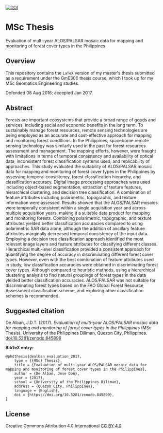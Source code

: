 [![DOI](https://zenodo.org/badge/DOI/10.5281/zenodo.845899.svg)](https://doi.org/10.5281/zenodo.845899)

# MSc Thesis
Evaluation of multi-year ALOS/PALSAR mosaic data for mapping and monitoring of forest cover types in the Philippines

## Overview
This repository contains the `LaTeX` version of my master's thesis submitted as a requirement under the GmE300 thesis course, which I took up for my MSc Geomatics Engineering studies.

Defended 08 Aug 2016; accepted Jan 2017.

## Abstract
Forests are important ecosystems that provide a broad range of goods and services, including social and economic benefits in the long term. To sustainably manage forest resources, remote sensing technologies are being employed as an accurate and cost-effective approach for mapping and monitoring forest conditions. In the Philippines, spaceborne remote sensing technology was similarly used in the past for forest resources assessment and management. The mapping efforts, however, were fraught with limitations in terms of temporal consistency and availability of optical data; inconsistent forest classification systems used; and replicability of approaches. This study evaluated the suitability of ALOS/PALSAR mosaic data for mapping and monitoring of forest cover types in the Philippines by assessing temporal consistency, forest classification hierarchy, and classification accuracy. Digital image processing approaches were used including object-based segmentation, extraction of texture features, hierarchical clustering, and decision tree classification. A combination of feature attributes including polarimetric, topographic, and texture information were assessed. Results showed that the ALOS/PALSAR mosaics were temporally consistent within a single acquisition year and across multiple acquisition years, making it a suitable data product for mapping and monitoring forests. Combining polarimetric, topographic, and texture attributes yielded better classification accuracies compared to using polarimetric SAR data alone, although the addition of ancillary feature attributes marginally decreased temporal consistency of the input data. Employing a decision tree classification approach identified the most relevant image layers and feature attributes for classifying different classes. Hierarchical multi-level classification provided a consistent approach for quantifying the degree of accuracy in discriminating different forest cover types. However, even with the best combination of feature attributes used in study, low classification accuracies were obtained in discriminating forest cover types. Although compared to heuristic methods, using a hierarchical clustering analysis to find natural groupings of forest types in the data yielded better classification accuracies. ALOS/PALSAR was not suitable for discriminating forest types based on the FAO Global Forest Resource Assessment classification scheme, and exploring other classification schemes is recommended.

## Suggested citation
De Alban, J.D.T. (2017). *Evaluation of multi-year ALOS/PALSAR mosaic data for mapping and monitoring of forest cover types in the Philippines* (MSc Thesis). University of the Philippines Diliman, Quezon City, Philippines. [doi:10.5281/zenodo.845899](https://dx.doi.org/10.5281/zenodo.845899)

**BibTeX entry:**
```
@phdthesis{dealban_evaluation_2017,
    type = {{MSc} Thesis},
    title = {Evaluation of multi-year ALOS/PALSAR mosaic data for mapping and monitoring of forest cover types in the Philippines},
    author = {De Alban, Jose Don},
    year = {2017},
    school = {University of the Philippines Diliman},
    address = {Quezon City, Philippines},
    language = {English},
    doi = {https://doi.org/10.5281/zenodo.845899},
}
```

## License
Creative Commons Attribution 4.0 International [CC BY 4.0](https://creativecommons.org/licenses/by/4.0/).
